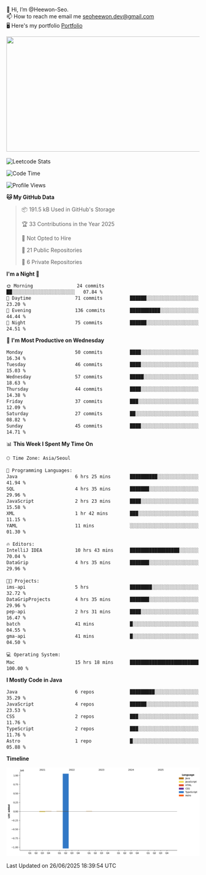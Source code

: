 👋 Hi, I’m @Heewon-Seo.  
📫 How to reach me email me seoheewon.dev@gmail.com   
🖥 Here's my portfolio [Portfolio](https://haileynotes.notion.site/HEEWON-SEO-f98fe97412ee4a6a94fd24fe6832f84c)

<a href="https://github.com/devxb/gitanimals">
<img
  src="https://render.gitanimals.org/farms/Heewon-Seo"
  width="600"
  height="300"
/>
</a>

![Leetcode Stats](https://leetcode.card.workers.dev/?username=Heewon-Seo)

 <!--START_SECTION:waka-->
![Code Time](http://img.shields.io/badge/Code%20Time-2%2C176%20hrs%2041%20mins-blue)

![Profile Views](http://img.shields.io/badge/Profile%20Views-0-blue)

**🐱 My GitHub Data** 

> 📦 191.5 kB Used in GitHub's Storage 
 > 
> 🏆 33 Contributions in the Year 2025
 > 
> 🚫 Not Opted to Hire
 > 
> 📜 21 Public Repositories 
 > 
> 🔑 6 Private Repositories 
 > 
**I'm a Night 🦉** 

```text
🌞 Morning                24 commits          ██░░░░░░░░░░░░░░░░░░░░░░░   07.84 % 
🌆 Daytime                71 commits          ██████░░░░░░░░░░░░░░░░░░░   23.20 % 
🌃 Evening                136 commits         ███████████░░░░░░░░░░░░░░   44.44 % 
🌙 Night                  75 commits          ██████░░░░░░░░░░░░░░░░░░░   24.51 % 
```
📅 **I'm Most Productive on Wednesday** 

```text
Monday                   50 commits          ████░░░░░░░░░░░░░░░░░░░░░   16.34 % 
Tuesday                  46 commits          ████░░░░░░░░░░░░░░░░░░░░░   15.03 % 
Wednesday                57 commits          █████░░░░░░░░░░░░░░░░░░░░   18.63 % 
Thursday                 44 commits          ████░░░░░░░░░░░░░░░░░░░░░   14.38 % 
Friday                   37 commits          ███░░░░░░░░░░░░░░░░░░░░░░   12.09 % 
Saturday                 27 commits          ██░░░░░░░░░░░░░░░░░░░░░░░   08.82 % 
Sunday                   45 commits          ████░░░░░░░░░░░░░░░░░░░░░   14.71 % 
```


📊 **This Week I Spent My Time On** 

```text
🕑︎ Time Zone: Asia/Seoul

💬 Programming Languages: 
Java                     6 hrs 25 mins       ██████████░░░░░░░░░░░░░░░   41.94 % 
SQL                      4 hrs 35 mins       ███████░░░░░░░░░░░░░░░░░░   29.96 % 
JavaScript               2 hrs 23 mins       ████░░░░░░░░░░░░░░░░░░░░░   15.58 % 
XML                      1 hr 42 mins        ███░░░░░░░░░░░░░░░░░░░░░░   11.15 % 
YAML                     11 mins             ░░░░░░░░░░░░░░░░░░░░░░░░░   01.30 % 

🔥 Editors: 
IntelliJ IDEA            10 hrs 43 mins      ██████████████████░░░░░░░   70.04 % 
DataGrip                 4 hrs 35 mins       ███████░░░░░░░░░░░░░░░░░░   29.96 % 

🐱‍💻 Projects: 
ims-api                  5 hrs               ████████░░░░░░░░░░░░░░░░░   32.72 % 
DataGripProjects         4 hrs 35 mins       ███████░░░░░░░░░░░░░░░░░░   29.96 % 
pep-api                  2 hrs 31 mins       ████░░░░░░░░░░░░░░░░░░░░░   16.47 % 
batch                    41 mins             █░░░░░░░░░░░░░░░░░░░░░░░░   04.55 % 
gma-api                  41 mins             █░░░░░░░░░░░░░░░░░░░░░░░░   04.50 % 

💻 Operating System: 
Mac                      15 hrs 18 mins      █████████████████████████   100.00 % 
```

**I Mostly Code in Java** 

```text
Java                     6 repos             █████████░░░░░░░░░░░░░░░░   35.29 % 
JavaScript               4 repos             ██████░░░░░░░░░░░░░░░░░░░   23.53 % 
CSS                      2 repos             ███░░░░░░░░░░░░░░░░░░░░░░   11.76 % 
TypeScript               2 repos             ███░░░░░░░░░░░░░░░░░░░░░░   11.76 % 
Astro                    1 repo              █░░░░░░░░░░░░░░░░░░░░░░░░   05.88 % 
```



**Timeline**

![Lines of Code chart](https://raw.githubusercontent.com/Heewon-Seo/Heewon-Seo/main/assets/bar_graph.png)


 Last Updated on 26/06/2025 18:39:54 UTC
<!--END_SECTION:waka-->

